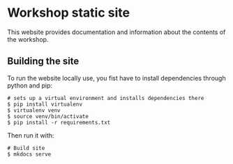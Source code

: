 # Workshop static site

This website provides documentation and information about the contents of the workshop.

## Building the site

To run the website locally use, you fist have to install dependencies through python and pip:

```shell
# sets up a virtual environment and installs dependencies there
$ pip install virtualenv
$ virtualenv venv
$ source venv/bin/activate
$ pip install -r requirements.txt
```

Then run it with:

```shell
# Build site
$ mkdocs serve
```
